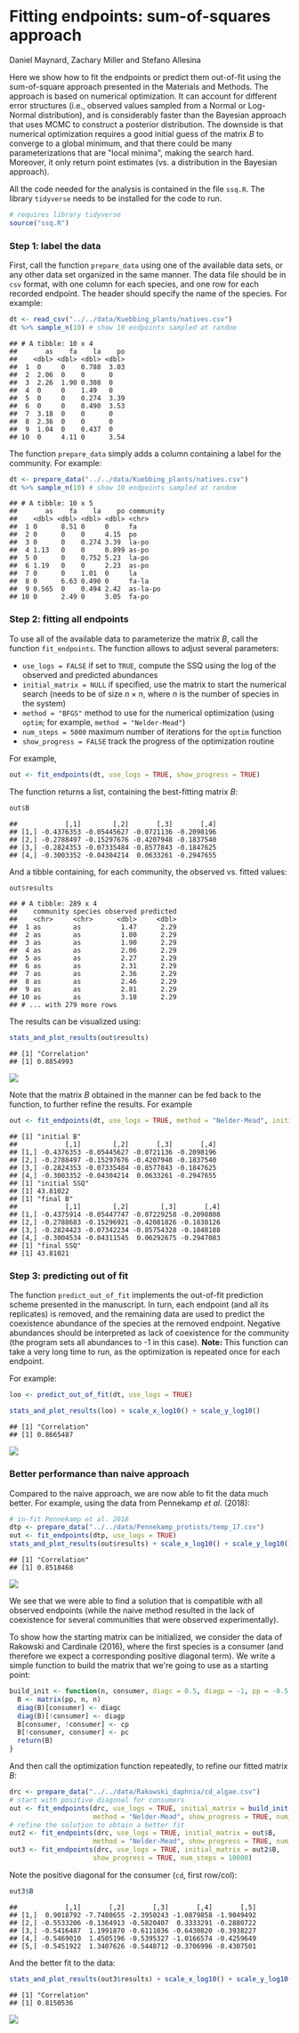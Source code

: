 Fitting endpoints: sum-of-squares approach
================
Daniel Maynard, Zachary Miller and Stefano Allesina

Here we show how to fit the endpoints or predict them out-of-fit using the sum-of-square approach presented in the Materials and Methods. The approach is based on numerical optimization. It can account for different error structures (i.e., observed values sampled from a Normal or Log-Normal distribution), and is considerably faster than the Bayesian approach that uses MCMC to construct a posterior distribution. The downside is that numerical optimization requires a good initial guess of the matrix *B* to converge to a global minimum, and that there could be many parameterizations that are "local minima", making the search hard. Moreover, it only return point estimates (vs. a distribution in the Bayesian approach).

All the code needed for the analysis is contained in the file `ssq.R`. The library `tidyverse` needs to be installed for the code to run.

``` r
# requires library tidyverse
source("ssq.R")
```

### Step 1: label the data

First, call the function `prepare_data` using one of the available data sets, or any other data set organized in the same manner. The data file should be in `csv` format, with one column for each species, and one row for each recorded endpoint. The header should specify the name of the species. For example:

``` r
dt <- read_csv("../../data/Kuebbing_plants/natives.csv")
dt %>% sample_n(10) # show 10 endpoints sampled at random
```

    ## # A tibble: 10 x 4
    ##       as    fa    la    po
    ##    <dbl> <dbl> <dbl> <dbl>
    ##  1  0     0    0.788  3.03
    ##  2  2.06  0    0      0   
    ##  3  2.26  1.90 0.308  0   
    ##  4  0     0    1.49   0   
    ##  5  0     0    0.274  3.39
    ##  6  0     0    0.490  3.53
    ##  7  3.18  0    0      0   
    ##  8  2.36  0    0      0   
    ##  9  1.04  0    0.437  0   
    ## 10  0     4.11 0      3.54

The function `prepare_data` simply adds a column containing a label for the community. For example:

``` r
dt <- prepare_data("../../data/Kuebbing_plants/natives.csv")
dt %>% sample_n(10) # show 10 endpoints sampled at random
```

    ## # A tibble: 10 x 5
    ##       as    fa    la    po community
    ##    <dbl> <dbl> <dbl> <dbl> <chr>    
    ##  1 0      8.51 0     0     fa       
    ##  2 0      0    0     4.15  po       
    ##  3 0      0    0.274 3.39  la-po    
    ##  4 1.13   0    0     0.899 as-po    
    ##  5 0      0    0.752 5.23  la-po    
    ##  6 1.19   0    0     2.23  as-po    
    ##  7 0      0    1.01  0     la       
    ##  8 0      6.63 0.490 0     fa-la    
    ##  9 0.565  0    0.494 2.42  as-la-po 
    ## 10 0      2.49 0     3.05  fa-po

### Step 2: fitting all endpoints

To use all of the available data to parameterize the matrix *B*, call the function `fit_endpoints`. The function allows to adjust several parameters:

-   `use_logs = FALSE` if set to `TRUE`, compute the SSQ using the log of the observed and predicted abundances
-   `initial_matrix = NULL` if specified, use the matrix to start the numerical search (needs to be of size *n* × *n*, where *n* is the number of species in the system)
-   `method = "BFGS"` method to use for the numerical optimization (using `optim`; for example, `method = "Nelder-Mead"`)
-   `num_steps = 5000` maximum number of iterations for the `optim` function
-   `show_progress = FALSE` track the progress of the optimization routine

For example,

``` r
out <- fit_endpoints(dt, use_logs = TRUE, show_progress = TRUE)
```

The function returns a list, containing the best-fitting matrix *B*:

``` r
out$B
```

    ##            [,1]        [,2]       [,3]       [,4]
    ## [1,] -0.4376353 -0.05445627 -0.0721136 -0.2098196
    ## [2,] -0.2788497 -0.15297676 -0.4207948 -0.1837540
    ## [3,] -0.2824353 -0.07335484 -0.8577843 -0.1847625
    ## [4,] -0.3003352 -0.04304214  0.0633261 -0.2947655

And a tibble containing, for each community, the observed vs. fitted values:

``` r
out$results
```

    ## # A tibble: 289 x 4
    ##    community species observed predicted
    ##    <chr>     <chr>      <dbl>     <dbl>
    ##  1 as        as          1.47      2.29
    ##  2 as        as          1.80      2.29
    ##  3 as        as          1.90      2.29
    ##  4 as        as          2.06      2.29
    ##  5 as        as          2.27      2.29
    ##  6 as        as          2.31      2.29
    ##  7 as        as          2.36      2.29
    ##  8 as        as          2.46      2.29
    ##  9 as        as          2.81      2.29
    ## 10 as        as          3.18      2.29
    ## # ... with 279 more rows

The results can be visualized using:

``` r
stats_and_plot_results(out$results)
```

    ## [1] "Correlation"
    ## [1] 0.8854993

![](ssq_files/figure-markdown_github/unnamed-chunk-8-1.png)

Note that the matrix *B* obtained in the manner can be fed back to the function, to further refine the results. For example

``` r
out <- fit_endpoints(dt, use_logs = TRUE, method = "Nelder-Mead", initial_matrix = out$B)
```

    ## [1] "initial B"
    ##            [,1]        [,2]       [,3]       [,4]
    ## [1,] -0.4376353 -0.05445627 -0.0721136 -0.2098196
    ## [2,] -0.2788497 -0.15297676 -0.4207948 -0.1837540
    ## [3,] -0.2824353 -0.07335484 -0.8577843 -0.1847625
    ## [4,] -0.3003352 -0.04304214  0.0633261 -0.2947655
    ## [1] "initial SSQ"
    ## [1] 43.81022
    ## [1] "final B"
    ##            [,1]        [,2]        [,3]       [,4]
    ## [1,] -0.4375914 -0.05447747 -0.07229258 -0.2098808
    ## [2,] -0.2788683 -0.15296921 -0.42081826 -0.1838126
    ## [3,] -0.2824423 -0.07342234 -0.85754328 -0.1848188
    ## [4,] -0.3004534 -0.04311545  0.06292675 -0.2947083
    ## [1] "final SSQ"
    ## [1] 43.81021

### Step 3: predicting out of fit

The function `predict_out_of_fit` implements the out-of-fit prediction scheme presented in the manuscript. In turn, each endpoint (and all its replicates) is removed, and the remaining data are used to predict the coexistence abundance of the species at the removed endpoint. Negative abundances should be interpreted as lack of coexistence for the community (the program sets all abundances to -1 in this case). **Note:** This function can take a very long time to run, as the optimization is repeated once for each endpoint.

For example:

``` r
loo <- predict_out_of_fit(dt, use_logs = TRUE)
```

``` r
stats_and_plot_results(loo) + scale_x_log10() + scale_y_log10()
```

    ## [1] "Correlation"
    ## [1] 0.8665487

![](ssq_files/figure-markdown_github/unnamed-chunk-12-1.png)

### Better performance than naive approach

Compared to the naive approach, we are now able to fit the data much better. For example, using the data from Pennekamp *et al.* (2018):

``` r
# in-fit Pennekamp et al. 2018
dtp <- prepare_data("../../data/Pennekamp_protists/temp_17.csv")
out <- fit_endpoints(dtp, use_logs = TRUE)
stats_and_plot_results(out$results) + scale_x_log10() + scale_y_log10()
```

    ## [1] "Correlation"
    ## [1] 0.8518468

![](ssq_files/figure-markdown_github/unnamed-chunk-14-1.png)

We see that we were able to find a solution that is compatible with all observed endpoints (while the naive method resulted in the lack of coexistence for several communities that were observed experimentally).

To show how the starting matrix can be initialized, we consider the data of Rakowski and Cardinale (2016), where the first species is a consumer (and therefore we expect a corresponding positive diagonal term). We write a simple function to build the matrix that we're going to use as a starting point:

``` r
build_init <- function(n, consumer, diagc = 0.5, diagp = -1, pp = -0.5, cc = 0, cp = -2, pc = -0.2){
  B <- matrix(pp, n, n)
  diag(B)[consumer] <- diagc
  diag(B)[!consumer] <- diagp
  B[consumer, !consumer] <- cp
  B[!consumer, consumer] <- pc
  return(B)
}
```

And then call the optimization function repeatedly, to refine our fitted matrix *B*:

``` r
drc <- prepare_data("../../data/Rakowski_daphnia/cd_algae.csv")
# start with positive diagonal for consumers
out <- fit_endpoints(drc, use_logs = TRUE, initial_matrix = build_init(5, c(T, F, F, F, F)), 
                     method = "Nelder-Mead", show_progress = TRUE, num_steps = 10000)
# refine the solution to obtain a better fit
out2 <- fit_endpoints(drc, use_logs = TRUE, initial_matrix = out$B, 
                     method = "Nelder-Mead", show_progress = TRUE, num_steps = 10000)
out3 <- fit_endpoints(drc, use_logs = TRUE, initial_matrix = out2$B, 
                     show_progress = TRUE, num_steps = 10000)
```

Note the positive diagonal for the consumer (`cd`, first row/col):

``` r
out3$B
```

    ##            [,1]       [,2]       [,3]       [,4]       [,5]
    ## [1,]  0.9018792 -7.7480655 -2.3950243 -1.0879858 -1.9049492
    ## [2,] -0.5533206 -0.1364913 -0.5820407  0.3333291 -0.2880722
    ## [3,] -0.5416487  1.1991870 -0.6111036 -0.6430820 -0.3938227
    ## [4,] -0.5469010  1.4505196 -0.5395327 -1.0166574 -0.4259649
    ## [5,] -0.5451922  1.3407626 -0.5448712 -0.3706996 -0.4307501

And the better fit to the data:

``` r
stats_and_plot_results(out3$results) + scale_x_log10() + scale_y_log10()
```

    ## [1] "Correlation"
    ## [1] 0.8150536

![](ssq_files/figure-markdown_github/unnamed-chunk-19-1.png)
